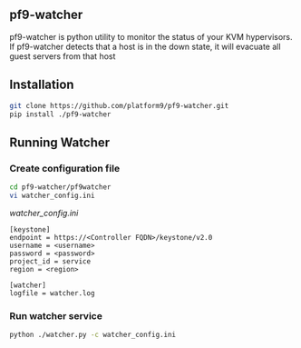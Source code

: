 ## pf9-watcher

pf9-watcher is python utility to monitor the status of your KVM hypervisors.  If pf9-watcher detects that a host is in the down state, it will evacuate all guest servers from that host

## Installation

```bash
git clone https://github.com/platform9/pf9-watcher.git
pip install ./pf9-watcher
```

## Running Watcher

### Create configuration file

```bash
cd pf9-watcher/pf9watcher
vi watcher_config.ini
```

*watcher_config.ini*

    [keystone]
    endpoint = https://<Controller FQDN>/keystone/v2.0
    username = <username>
    password = <password>
    project_id = service
    region = <region>

    [watcher]
    logfile = watcher.log

### Run watcher service

```bash
python ./watcher.py -c watcher_config.ini
```

